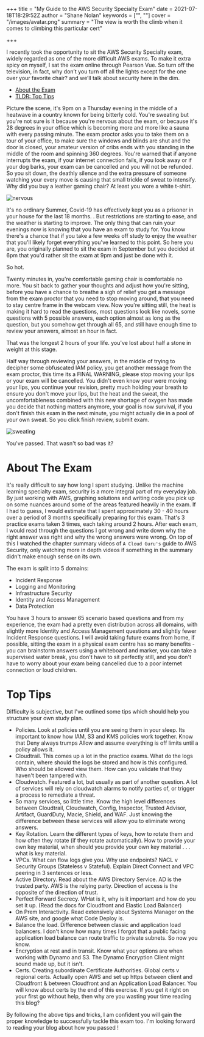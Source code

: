+++
title = "My Guide to the AWS Security Specialty Exam"
date = 2021-07-18T18:29:52Z
author = "Shane Nolan"
keywords = ["", ""]
cover = "/images/avatar.png"
summary = "The view is worth the climb when it comes to climbing this particular cert"

+++

I recently took the opportunity to sit the AWS Security Specialty exam, widely regarded as one of the more difficult AWS exams. To make it extra spicy on myself, I sat the exam online through Pearson Vue. So turn off the television, in fact, why don’t you turn off all the lights except for the one over your favorite chair? and we’ll talk about security here in the dim. 

- [About the Exam](#AboutTheExam)
- [TLDR: Top Tips](#TopTips)

Picture the scene, it's 9pm on a Thursday evening in the middle of a heatwave in a country known for being bitterly cold. You're sweating but you're not sure is it because you're nervous about the exam, or because it's 28 degrees in your office which is becoming more and more like a sauna with every passing minute. The exam proctor asks you to take them on a tour of your office, to make sure the windows and blinds are shut and the door is closed, your amateur version of cribs ends with you standing in the middle of the room and spinning 360 degrees. You're warned that if anyone interrupts the exam, if your internet connection fails, if you look away or if your dog barks, your exam can be cancelled and you will not be refunded. So you sit down, the deathly silence and the extra pressure of someone watching your every move is causing that small trickle of sweat to intensify. Why did you buy a leather gaming chair? At least you wore a white t-shirt. 

![nervous](/images/nervous.png)


It's no ordinary Summer, Covid-19 has effectively kept you as a prisoner in your house for the last 18 months. . But restrictions are starting to ease, and the weather is starting to improve. The only thing that can ruin your evenings now is knowing that you have an exam to study for. You know there's a chance that if you take a few weeks off study to enjoy the weather that you'll likely forget everything you've learned to this point. So here you are, you originally planned to sit the exam in September but you decided at 6pm that you'd rather sit the exam at 9pm and just be done with it. 

So hot.

Twenty minutes in, you're comfortable gaming chair is comfortable no more. You sit back to gather your thoughts and adjust how you're sitting, before you have a chance to breathe a sigh of relief you get a message from the exam proctor that you need to stop moving around, that you need to stay centre frame in the webcam view. Now you're sitting still, the heat is making it hard to read the questions, most questions look like novels, some questions with 5 possible answers, each option almost as long as the question, but you somehow get through all 65, and still have enough time to review your answers, almost an hour in fact. 

That was the longest 2 hours of your life. you've lost about half a stone in weight at this stage. 

Half way through reviewing your answers, in the middle of trying to decipher some obfuscated IAM policy, you get another message from the exam proctor, this time its a FINAL WARNING, please stop moving your lips or your exam will be cancelled. You didn't even know your were moving your lips, you continue your revision, pretty much holding your breath to ensure you don't move your lips, but the heat and the sweat, the uncomfortableness combined with this new shortage of oxygen has made you decide that nothing matters anymore, your goal is now survival, if you don't finish this exam in the next minute, you might actually die in a pool of your own sweat. So you click finish review, submit exam.

![sweating](/images/sweat.png)

You've passed. That wasn't so bad was it?



# About The Exam
<a name="AboutTheExam"></a>

It's really difficult to say how long I spent studying. Unlike the machine learning specialty exam, security is a more integral part of my everyday job. By just working with AWS, graphing solutions and writing code you pick up on some nuances around some of the areas featured heavily in the exam. If I had to guess, I would estimate that I spent approximately 30 - 40 hours  over a period of 3 months specifically preparing for this exam. That's 3 practice exams taken 3 times, each taking around 2 hours. After each exam, I would read through the questions I got wrong and write down why the right answer was right and why the wrong answers were wrong. On top of this I watched the chapter summary videos of `A Cloud Guru's` guide to AWS Security, only watching more in depth videos if something in the summary didn't make enough sense on its own.

The exam is split into 5 domains: 

- Incident Response
- Logging and Monitoring
- Infrastructure Security
- Identity and Access Management
- Data Protection

You have 3 hours to answer 65 scenario based questions and from my experience, the exam had a pretty even distribution across all domains, with slightly more Identity and Access Management questions and slightly fewer Incident Response questions. I will avoid taking future exams from home, if possible, sitting the exam in a physical exam centre has so many benefits - you can brainstorm answers using a whiteboard and marker, you can take a supervised water break, you don't have to sit perfectly still, and you don't have to worry about your exam being cancelled due to a poor internet connection or loud children.

# Top Tips
<a name="TopTips"></a>

Difficulty is subjective, but I've outlined some tips which should help you structure your own study plan. 

 - Policies. Look at policies until you are seeing them in your sleep. Its important to know how IAM, S3 and KMS policies work together. Know that Deny always trumps Allow and assume everything is off limits until a policy allows it.
 - Cloudtrail. This comes up a lot in the practice exams. What do the logs contain, where should the logs be stored and how is this configured. Who should be allowed view them. How can you validate that they haven't been tampered with.
 - Cloudwatch. Featured a lot, but usually as part of another question. A lot of services will rely on cloudwatch alarms to notify parties of, or trigger a process to remediate a threat.
 - So many services, so little time. Know the high level differences between Cloudtrail, Cloudwatch, Config, Inspector, Trusted Advisor, Artifact, GuardDuty, Macie, Shield, and WAF. Just knowing the difference between these services will allow you to eliminate wrong answers. 
 - Key Rotation. Learn the different types of keys, how to rotate them and how often they rotate (if they rotate automatically). How to provide your own key material, when should you provide your own key material . . . what is key material.
 - VPCs. What can flow logs give you. Why use endpoints? NACL v Security Groups (Stateless v Stateful). Explain Direct Connect and VPC peering in 3 sentences or less.
 - Active Directory. Read about the AWS Directory Service.  AD is the trusted party. AWS is the relying party. Direction of access is the opposite of the direction of trust.
 - Perfect Forward Secrecy. WHat is it, why is it important and how do you set it up. (Read the docs for Cloudfront and Elastic Load Balancer)
 - On Prem Interactivity. Read extensively about Systems Manager on the AWS site, and google what Code Deploy is.
 - Balance the load. Difference between classic and application load balancers. I don't know how many times I forgot that a public facing application load balance can route traffic to private subnets. So now you know.
 - Encryption at rest and in transit. Know what your options are when working with Dynamo and S3. The Dynamo Encryption Client might sound made up, but it isn't.
 - Certs. Creating subordinate Certificate Authorities. Global certs v regional certs. Actually open AWS and set up https between client and Cloudfront & between Cloudfront and an Application Load Balancer. You will know about certs by the end of this exercise. If you get it right on your first go without help, then why are you wasting your time reading this blog?



By following the above tips and tricks, I am confident you will gain the proper knowledge to successfully tackle this exam too. I'm looking forward to reading your blog about how you passed !